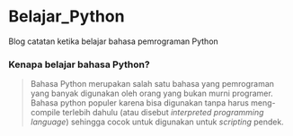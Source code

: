 # Belajar_Python
Blog catatan ketika belajar bahasa pemrograman Python

### Kenapa belajar bahasa Python?
>Bahasa Python merupakan salah satu bahasa yang pemrograman yang banyak digunakan oleh orang yang bukan murni programer. Bahasa python populer karena bisa digunakan tanpa harus meng-compile terlebih dahulu (atau disebut *interpreted programming language*) sehingga cocok untuk digunakan untuk *scripting* pendek. 
